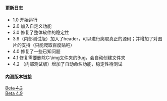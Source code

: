 #### 更新日志
* 1.0 开始运行  
* 2.0 加入自定义功能  
* 3.0 修复了整体软件的稳定性  
* 3.9（内部测试版）加入了header，可以进行爬取真正的源码；并增加了对图片的支持（只能爬取百度贴吧）  
* 4.0 修复了一些已知问题  
* 4.1 修复需要删除C:\img文件夹的Bug，会自动创建文件夹  
* 4.2 （内部测试版）增加了自动命名功能，稳定性待测试  

#### 内测版本链接
~~[Beta 4.2](https://github.com/chengzhilin2021/Python-Requests/blob/main/beta/beta4.2.py)~~  
[Beta 4.9](https://github.com/chengzhilin2021/Python-Requests/blob/main/beta/beta4.9.py)  

